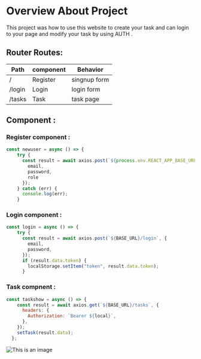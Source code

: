 # Overview About Project
This project was how to use this website to create your task and can login to your page and modify your task by using AUTH .

## Router Routes:

| Path          | component     | Behavior     |
| ------------- | ------------- |--------------|
| /             | Register      | singnup form |
| /login        | Login         | login form   |
|  /tasks       | Task          | task page    |

## Component :
### Register component :
```js
const newuser = async () => {
    try {
      const result = await axios.post(`${process.env.REACT_APP_BASE_URL}/regester`, {
        email,
        password,
        role
      });
    } catch (err) {
      console.log(err);
    }
```
### Login component :
```js
const login = async () => {
    try {
      const result = await axios.post(`${BASE_URL}/login`, {
        email,
        password,
      });
      if (result.data.token) {
        localStorage.setItem("token", result.data.token);
      }
```
### Task compnent :
```js
const taskshow = async () => {
    const result = await axios.get(`${BASE_URL}/tasks`, {
      headers: {
        Authorization: `Bearer ${local}`,
      },
    });
    setTask(result.data);
  };
```


![This is an image](https://app.diagrams.net/#G19FnYyXl8hz-3T3ZGYHFooNI3MPoPs4Ty)

